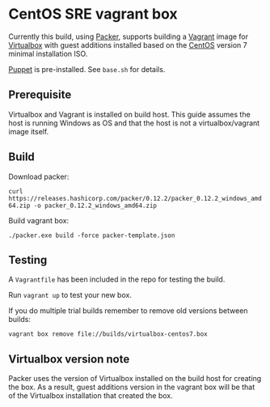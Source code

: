 # CentOS SRE vagrant box

Currently this build, using [Packer](https://www.packer.io/), supports building a [Vagrant](https://www.vagrantup.com/) image for [Virtualbox](https://www.virtualbox.org/) with guest additions installed based on the [CentOS](https://www.centos.org/) version 7 minimal installation ISO.

[Puppet](https://puppet.com/) is pre-installed. See `base.sh` for details.

## Prerequisite

Virtualbox and Vagrant is installed on build host. This guide assumes the host is running Windows as OS and that the host is not a virtualbox/vagrant image itself.

## Build

Download packer:

`curl https://releases.hashicorp.com/packer/0.12.2/packer_0.12.2_windows_amd64.zip -o packer_0.12.2_windows_amd64.zip`

Build vagrant box:

`./packer.exe build -force packer-template.json`

## Testing

A `Vagrantfile` has been included in the repo for testing the build.

Run `vagrant up` to test your new box.

If you do multiple trial builds remember to remove old versions between builds:

`vagrant box remove file://builds/virtualbox-centos7.box`

## Virtualbox version note

Packer uses the version of Virtualbox installed on the build host for creating the box. As a result, guest additions version in the vagrant box
will be that of the Virtualbox installation that created the box.
